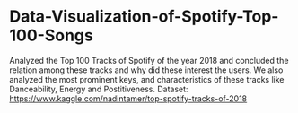 # Data-Visualization-of-Spotify-Top-100-Songs
Analyzed the Top 100 Tracks of Spotify of the year 2018 and concluded the relation among these tracks and why did these interest the users. We also analyzed the most prominent keys, and characteristics of these tracks like Danceability, Energy and Postitiveness.
Dataset: https://www.kaggle.com/nadintamer/top-spotify-tracks-of-2018
